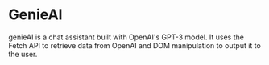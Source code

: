 # GenieAI
genieAI is a chat assistant built with OpenAI's GPT-3 model. It uses the Fetch API to retrieve data from OpenAI and DOM manipulation to output it to the user.
